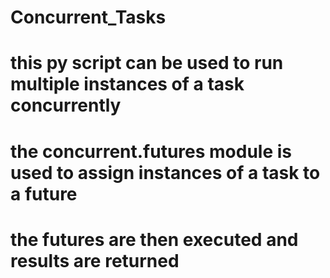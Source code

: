 # Concurrent_Tasks
# this py script can be used to run multiple instances of a task concurrently
# the concurrent.futures module is used to assign instances of a task to a future
# the futures are then executed and results are returned
